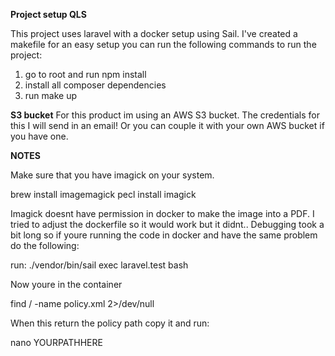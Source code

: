 **Project setup QLS**

This project uses laravel with a docker setup using Sail. 
I've created a makefile for an easy setup you can run the following commands to run the project:

1. go to root and run npm install
2. install all composer dependencies
3. run make up


**S3 bucket**
For this product im using an AWS S3 bucket. The credentials for this I will send in an email!
Or you can couple it with your own AWS bucket if you have one.


**NOTES**

Make sure that you have imagick on your system.

brew install imagemagick
pecl install imagick



Imagick doesnt have permission in docker to make the image into a PDF. I tried to adjust the dockerfile so it would work but it didnt..
Debugging took a bit long so if youre running the code in docker and have the same problem do the following:


run: ./vendor/bin/sail exec laravel.test bash

Now youre in the container

find / -name policy.xml 2>/dev/null

When this return the policy path copy it and run:

nano YOURPATHHERE
